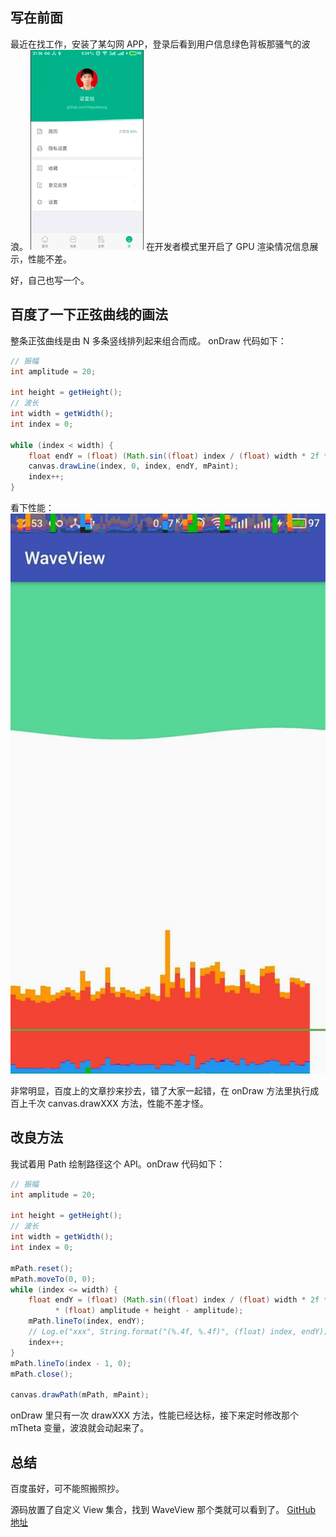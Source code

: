 ## 写在前面
最近在找工作，安装了某勾网 APP，登录后看到用户信息绿色背板那骚气的波浪。
![某勾的波浪](./img/01.gif)
在开发者模式里开启了 GPU 渲染情况信息展示，性能不差。

好，自己也写一个。

## 百度了一下正弦曲线的画法
整条正弦曲线是由 N 多条竖线排列起来组合而成。
onDraw 代码如下：
```java
// 振幅
int amplitude = 20;

int height = getHeight();
// 波长
int width = getWidth();
int index = 0;

while (index < width) {
    float endY = (float) (Math.sin((float) index / (float) width * 2f * Math.PI + mTheta) * (float) amplitude + height - amplitude);
    canvas.drawLine(index, 0, index, endY, mPaint);
    index++;
}
```
看下性能：
![惨不忍睹](./img/02.jpg)

非常明显，百度上的文章抄来抄去，错了大家一起错，在 onDraw 方法里执行成百上千次 canvas.drawXXX 方法，性能不差才怪。

## 改良方法
我试着用 Path 绘制路径这个 API。onDraw 代码如下：

```java
// 振幅
int amplitude = 20;

int height = getHeight();
// 波长
int width = getWidth();
int index = 0;

mPath.reset();
mPath.moveTo(0, 0);
while (index <= width) {
    float endY = (float) (Math.sin((float) index / (float) width * 2f * Math.PI + mTheta)
          * (float) amplitude + height - amplitude);
    mPath.lineTo(index, endY);
    // Log.e("xxx", String.format("(%.4f, %.4f)", (float) index, endY));
    index++;
}
mPath.lineTo(index - 1, 0);
mPath.close();

canvas.drawPath(mPath, mPaint);
```

onDraw 里只有一次 drawXXX 方法，性能已经达标，接下来定时修改那个 mTheta 变量，波浪就会动起来了。

## 总结
百度虽好，可不能照搬照抄。

源码放置了自定义 View 集合，找到 WaveView 那个类就可以看到了。
[GitHub 地址](https://github.com/hayukleung/view)
